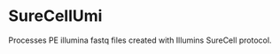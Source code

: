 SureCellUmi
===========

Processes PE illumina fastq files created with Illumins SureCell protocol.




